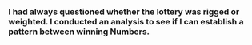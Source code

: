 ### I had always questioned whether the lottery was rigged or weighted. I conducted an analysis to see if I can establish a pattern between winning Numbers.
